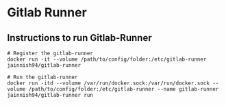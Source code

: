 # Gitlab Runner

## Instructions to run Gitlab-Runner

```
# Register the gitlab-runner
docker run -it --volume /path/to/config/folder:/etc/gitlab-runner jainnish94/gitlab-runner

# Run the gitlab-runner
docker run -itd --volume /var/run/docker.sock:/var/run/docker.sock --volume /path/to/config/folder:/etc/gitlab-runner --name gitlab-runner jainnish94/gitlab-runner run
```
